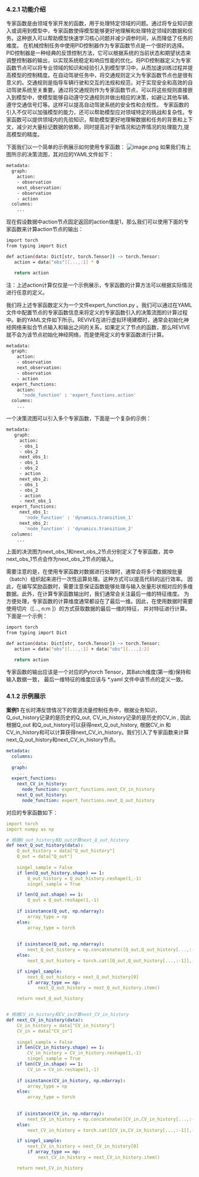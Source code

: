 ### 4.2.1 功能介绍
专家函数是由领域专家开发的函数，用于处理特定领域的问题。通过将专业知识嵌入或调用到模型中，专家函数使得模型能够更好地理解和处理特定领域的数据和任务。这种嵌入可以帮助模型快速学习核心问题并减少调参时间，从而降低了任务的难度。
在机械控制任务中使用PID控制器作为专家函数节点是一个很好的选择。PID控制器是一种经典的反馈控制方法，它可以根据系统的当前状态和期望状态来调整控制器的输出，以实现系统稳定和响应性能的优化。将PID控制器定义为专家函数节点可以将专业领域的知识和经验引入到模型学习中，从而加速训练过程并提高模型的控制精度。在自动驾驶任务中，将交通规则定义为专家函数节点也是很有意义的。交通规则是指导车辆行驶和交互的法规和规范，对于实现安全和高效的自动驾驶系统至关重要。通过将交通规则作为专家函数节点，可以将这些规则直接嵌入到模型中，使模型能够自动遵守交通规则并做出相应的决策，如避让其他车辆、遵守交通信号灯等。这样可以提高自动驾驶系统的安全性和合规性。
专家函数的引入不仅可以加强模型的能力，还可以帮助模型应对领域特定的挑战和复杂性。专家函数可以提供领域内的先验知识，帮助模型更好地理解数据和任务的背景和上下文，减少对大量标记数据的依赖，同时提高对于新情况和边界情况的处理能力,提高模型的精度。

下面我们以一个简单的示例展示如何使用专家函数：
![image.png](https://cdn.nlark.com/yuque/0/2024/png/12763465/1715524340593-4572d9c1-7149-4d3a-a617-a4c1533921ed.png#averageHue=%23fdf8f4&clientId=u35b2ecf8-e585-4&from=paste&height=395&id=u9dd4c3da&originHeight=435&originWidth=1223&originalType=binary&ratio=1.100000023841858&rotation=0&showTitle=false&size=94453&status=done&style=none&taskId=u55d86f9e-1ae6-4e58-88cf-c5635c72f2e&title=&width=1111.8181577201722)
如果我们有上图所示的决策流图，其对应的YAML文件如下：
```bash
metadata:
  graph:
    action:
    - observation
    next_observation:
    - observation
    - action
  columns:
    ...
```
现在假设数据中action节点固定返回的action值是1，那么我们可以使用下面的专家函数来计算action节点的输出：
```bash
import torch
from typing import Dict

def action(data: Dict[str, torch.Tensor]) -> torch.Tensor:
   action = data["obs"][...,:1] * 0

   return action
```
注：上述action计算仅仅是一个示例展示，专家函数的计算方法可以根据实际情况进行任意的定义。

我们将上述专家函数定义为一个文件expert_function.py 。我们可以通过在YAML文件中配置节点的专家函数信息来将定义的专家函数引入的决策流图的计算过程中。新的YAML文件如下所示。REVIVE在进行虚拟环境建模时，通常会初始化神经网络来拟合节点输入和输出之间的关系，如果定义了节点的函数，那么REVIVE就不会为该节点初始化神经网络，而是使用定义的专家函数进行计算。
```bash
metadata:
  graph:
    action:
    - observation
    next_observation:
    - observation
    - action
  expert_functions:
    action:
      'node_function' : 'expert_functions.action'
  columns:
    ...
```

一个决策流图可以引入多个专家函数，下面是一个复杂的示例：
```bash
metadata:
   graph:
     action:
     - obs_1
     - obs_2
     next_obs_1:
     - obs_1
     - obs_2
     - action
     next_obs_2:
     - obs_1
     - obs_2
     - action
     - next_obs_1
  expert_functions:
     next_obs_1:
       'node_function' : 'dynamics.transition_1'
     next_obs_2:
       'node_function' : 'dynamics.transition_2'
  columns:
    ...
```
上面的决流图为next_obs_1和next_obs_2节点分别定义了专家函数，其中next_obs_1节点会作为next_obs_2节点的输入。

需要注意的是，在使用专家函数对数据进行处理时，通常会将多个数据按批量（batch）组织起来进行一次性运算处理。这种方式可以提高代码的运行效率。 因此，在编写奖励函数时，需要注意保证函数能够处理与输入张量形状相对应的多维数据。此外，在计算专家函数输出时，我们通常会关注最后一维的特征维度。 为方便处理，专家函数的计算维度通常都设在了最后一维。因此，在使用数据时需要使用切片（[..., n:m ]）的方式获取数据的最后一维的特征， 并对特征进行计算。下面是一个示例：
```bash
import torch
from typing import Dict

def action(data: Dict[str, torch.Tensor]) -> torch.Tensor:
   action = data["obs"][...,:1] + data["obs"][...,1:2] 

   return action
```
专家函数的输出应该是一个对应的Pytorch Tensor，其Batch维度(第一维)保持和输入数据一致， 最后一维特征的维度应该与 *.yaml 文件中该节点的定义一致。

### 4.1.2 示例展示
**案例1**
在长时滞反馈情况下的管道流量控制任务中，根据业务知识，Q_out_history记录的是历史的Q_out, CV_in_history记录的是历史的CV_in , 因此根据Q_out 和Q_out_history可以获得next_Q_out_history, 根据CV_in 和CV_in_history和可以计算获得next_CV_in_history。我们引入了专家函数来计算next_Q_out_history和next_CV_in_history节点。
```yaml
metadata:
  columns:
    ...
  graph:
    ...
  expert_functions:
    next_CV_in_history:
      node_function: expert_functions.next_CV_in_history
    next_Q_out_history:
      node_function: expert_functions.next_Q_out_history
```
对应的专家函数如下：
```yaml
import torch
import numpy as np

# 根据Q_out_history和Q_out计算next_Q_out_history
def next_Q_out_history(data):    
    Q_out_history = data["Q_out_history"]
    Q_out = data["Q_out"]
    
    singel_sample = False
    if len(Q_out_history.shape) == 1:
        Q_out_history = Q_out_history.reshape(1,-1)
        singel_sample = True

    if len(Q_out.shape) == 1:
        Q_out = Q_out.reshape(1,-1)
    
    if isinstance(Q_out, np.ndarray):
        array_type = np
    else:
        array_type = torch
        
    
    if isinstance(Q_out, np.ndarray):
        next_Q_out_history = np.concatenate([Q_out,Q_out_history[...,:-1]],-1)
    else:
        next_Q_out_history = torch.cat([Q_out,Q_out_history[...,:-1]],-1)

    if singel_sample:
        next_Q_out_history = next_Q_out_history[0]
        if array_type == np:
            next_Q_out_history = next_Q_out_history.item()

    return next_Q_out_history


# 根据CV_in_history和CV_in计算next_CV_in_history
def next_CV_in_history(data):    
    CV_in_history = data["CV_in_history"]
    CV_in = data["CV_in"]
    
    singel_sample = False
    if len(CV_in_history.shape) == 1:
        CV_in_history = CV_in_history.reshape(1,-1)
        singel_sample = True
    if len(CV_in.shape) == 1:
        CV_in = CV_in.reshape(1,-1)
    
    if isinstance(CV_in_history, np.ndarray):
        array_type = np
    else:
        array_type = torch
        
    
    if isinstance(CV_in, np.ndarray):
        next_CV_in_history = np.concatenate([CV_in,CV_in_history[...,:-1]],-1)
    else:
        next_CV_in_history = torch.cat([CV_in,CV_in_history[...,:-1]],-1)

    if singel_sample:
        next_CV_in_history = next_CV_in_history[0]
        if array_type == np:
            next_CV_in_history = next_CV_in_history.item()

    return next_CV_in_history
```


